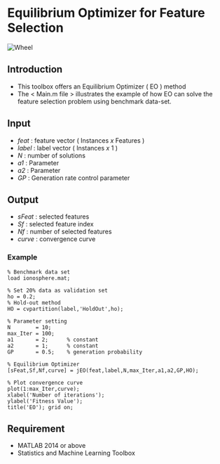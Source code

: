 # Equilibrium Optimizer for Feature Selection

![Wheel](https://www.mathworks.com/matlabcentral/mlc-downloads/downloads/cdfbb2d9-cd8e-40d2-9cfe-8bca8d35643c/88757c26-126c-41dd-a4c7-c3cdc0a504d1/images/1597239329.PNG)

## Introduction
* This toolbox offers an Equilibrium Optimizer ( EO ) method 
* The < Main.m file > illustrates the example of how EO can solve the feature selection problem using benchmark data-set.

## Input
* *feat*     : feature vector ( Instances *x* Features )
* *label*    : label vector ( Instances *x* 1 )
* *N*        : number of solutions
* *a1*       : Parameter 
* *a2*       : Parameter 
* *GP*       : Generation rate control parameter 


## Output
* *sFeat*    : selected features
* *Sf*       : selected feature index
* *Nf*       : number of selected features
* *curve*    : convergence curve


### Example
```code
% Benchmark data set 
load ionosphere.mat; 

% Set 20% data as validation set
ho = 0.2; 
% Hold-out method
HO = cvpartition(label,'HoldOut',ho);

% Parameter setting
N        = 10; 
max_Iter = 100;
a1       = 2;      % constant
a2       = 1;      % constant
GP       = 0.5;    % generation probability 

% Equilibrium Optimizer
[sFeat,Sf,Nf,curve] = jEO(feat,label,N,max_Iter,a1,a2,GP,HO);

% Plot convergence curve
plot(1:max_Iter,curve);
xlabel('Number of iterations');
ylabel('Fitness Value');
title('EO'); grid on;
```


## Requirement
* MATLAB 2014 or above
* Statistics and Machine Learning Toolbox



